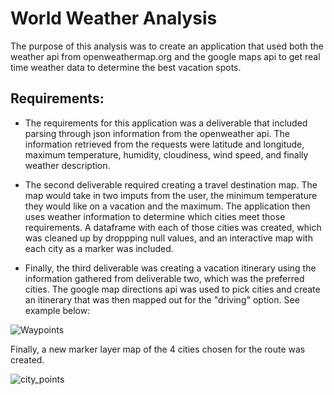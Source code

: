 # World Weather Analysis

The purpose of this analysis was to create an application that used both the weather api from openweathermap.org and the google maps api to get real time weather data to determine the best vacation spots.


## Requirements:

* The requirements for this application was a deliverable that included parsing through json information from the openweather api. The information retrieved from the requests were latitude and longitude, maximum temperature, humidity, cloudiness, wind speed, and finally weather description. 

* The second deliverable required creating a travel destination map. The map would take in two imputs from the user, the minimum temperature they would like on a vacation and the maximum. The application then uses weather information to determine which cities meet those requirements. A dataframe with each of those cities was created, which was cleaned up by droppping null values, and an interactive map with each city as a marker was included.

* Finally, the third deliverable was creating a vacation itinerary using the information gathered from deliverable two, which was the preferred cities. The google map directions api was used to pick cities and create an itinerary that was then mapped out for the "driving" option. See example below:


![Waypoints](https://user-images.githubusercontent.com/110923091/203158995-54955985-50e0-4559-af9a-5f3b08bf6dda.PNG)


Finally, a new marker layer map of the 4 cities chosen for the route was created.


![city_points](https://user-images.githubusercontent.com/110923091/203159248-7f618a65-77a2-4474-bf39-1ed25847e764.PNG)
